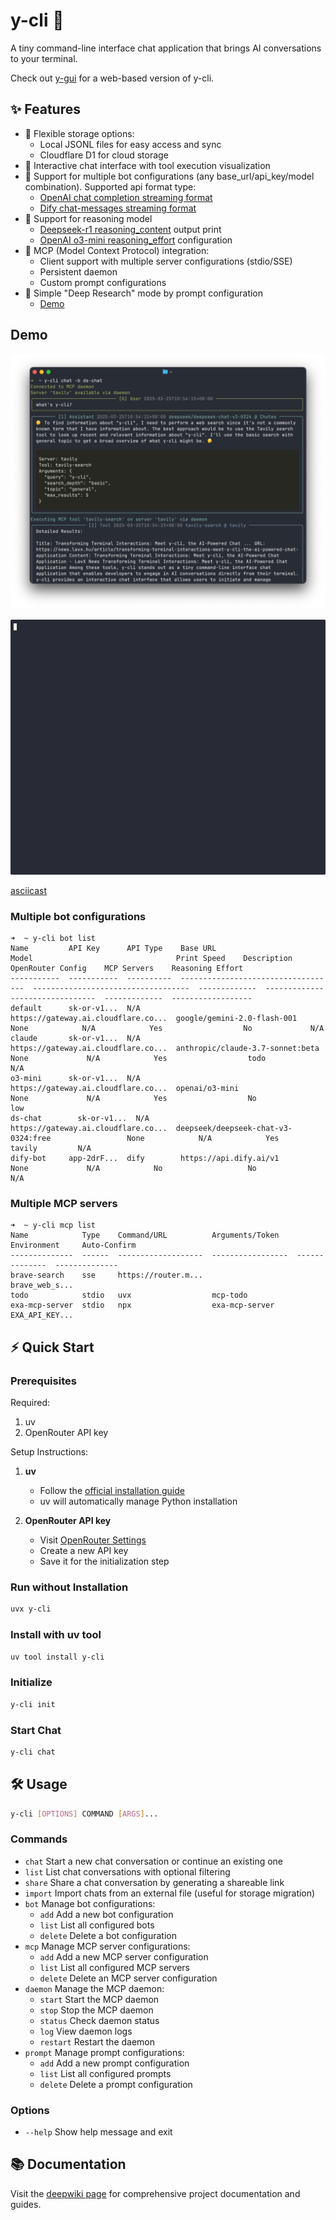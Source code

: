 # y-cli 🚀

A tiny command-line interface chat application that brings AI conversations to your terminal.

Check out [y-gui](https://github.com/luohy15/y-gui) for a web-based version of y-cli.

## ✨ Features

- 📝 Flexible storage options:
  - Local JSONL files for easy access and sync
  - Cloudflare D1 for cloud storage
- 💬 Interactive chat interface with tool execution visualization
- 🤖 Support for multiple bot configurations (any base_url/api_key/model combination). Supported api format type:
  - [OpenAI chat completion streaming format](https://platform.openai.com/docs/api-reference/chat/streaming)
  - [Dify chat-messages streaming format](https://docs.dify.ai/guides/application-publishing/developing-with-apis)
- 🤔 Support for reasoning model
  - [Deepseek-r1 reasoning_content](https://api-docs.deepseek.com/guides/reasoning_model) output print
  - [OpenAI o3-mini reasoning_effort](https://platform.openai.com/docs/guides/reasoning) configuration 
- 🔗 MCP (Model Context Protocol) integration:
  - Client support with multiple server configurations (stdio/SSE)
  - Persistent daemon
  - Custom prompt configurations
- 🧐 Simple "Deep Research" mode by prompt configuration
  - [Demo](https://cdn.luohy15.com/chat/660831.html)

## Demo

![demo](.github/visuals/demo.png)

![demo](.github/visuals/demo.gif)

[asciicast](https://asciinema.org/a/709735)

### Multiple bot configurations
```
➜  ~ y-cli bot list
Name         API Key      API Type    Base URL                             Model                                Print Speed    Description    OpenRouter Config    MCP Servers    Reasoning Effort
-----------  -----------  ----------  -----------------------------------  -----------------------------------  -------------  -------------  -------------------  -------------  ------------------
default      sk-or-v1...  N/A         https://gateway.ai.cloudflare.co...  google/gemini-2.0-flash-001          None            N/A            Yes                  No             N/A
claude       sk-or-v1...  N/A         https://gateway.ai.cloudflare.co...  anthropic/claude-3.7-sonnet:beta     None             N/A            Yes                  todo           N/A
o3-mini      sk-or-v1...  N/A         https://gateway.ai.cloudflare.co...  openai/o3-mini                       None             N/A            Yes                  No             low
ds-chat        sk-or-v1...  N/A         https://gateway.ai.cloudflare.co...  deepseek/deepseek-chat-v3-0324:free                 None            N/A            Yes                  tavily         N/A
dify-bot     app-2drF...  dify        https://api.dify.ai/v1                                                    None             N/A            No                   No             N/A
```

### Multiple MCP servers
```
➜  ~ y-cli mcp list
Name            Type    Command/URL          Arguments/Token    Environment     Auto-Confirm
--------------  ------  -------------------  -----------------  --------------  --------------
brave-search    sse     https://router.m...                                     brave_web_s...
todo            stdio   uvx                  mcp-todo
exa-mcp-server  stdio   npx                  exa-mcp-server     EXA_API_KEY...
```

## ⚡ Quick Start

### Prerequisites

Required:
1. uv
2. OpenRouter API key

Setup Instructions:
1. **uv**
   - Follow the [official installation guide](https://docs.astral.sh/uv/getting-started/installation/)
   - uv will automatically manage Python installation

2. **OpenRouter API key**
   - Visit [OpenRouter Settings](https://openrouter.ai/settings/keys)
   - Create a new API key
   - Save it for the initialization step

### Run without Installation
```bash
uvx y-cli
```

### Install with uv tool
```bash
uv tool install y-cli
```

### Initialize
```bash
y-cli init
```

### Start Chat
```bash
y-cli chat
```

## 🛠️ Usage

```bash
y-cli [OPTIONS] COMMAND [ARGS]...
```

### Commands
- `chat`   Start a new chat conversation or continue an existing one
- `list`   List chat conversations with optional filtering
- `share`  Share a chat conversation by generating a shareable link
- `import` Import chats from an external file (useful for storage migration)
- `bot`    Manage bot configurations:
  - `add`     Add a new bot configuration
  - `list`    List all configured bots
  - `delete`  Delete a bot configuration
- `mcp`    Manage MCP server configurations:
  - `add`     Add a new MCP server configuration
  - `list`    List all configured MCP servers
  - `delete`  Delete an MCP server configuration
- `daemon`  Manage the MCP daemon:
  - `start`    Start the MCP daemon
  - `stop`     Stop the MCP daemon
  - `status`   Check daemon status
  - `log`      View daemon logs
  - `restart`  Restart the daemon
- `prompt` Manage prompt configurations:
  - `add`     Add a new prompt configuration
  - `list`    List all configured prompts
  - `delete`  Delete a prompt configuration

### Options
- `--help`  Show help message and exit

## 📚 Documentation

Visit the [deepwiki page](https://deepwiki.com/luohy15/y-cli) for comprehensive project documentation and guides.
